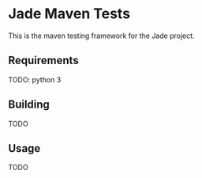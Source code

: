 # Jade Maven Tests

This is the maven testing framework for the Jade project.

## Requirements

TODO: python 3

## Building

TODO

## Usage

TODO
